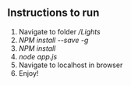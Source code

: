 ## Instructions to run
1. Navigate to folder */Lights*
2. *NPM install --save -g*
3. *NPM install*
4. *node app.js*
5. Navigate to localhost in browser
6. Enjoy!
